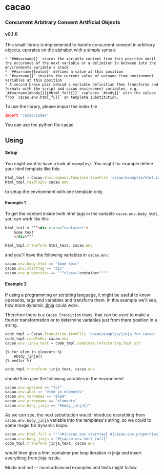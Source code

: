# cacao
### Concurrent Arbitrary Consent Artificial Objects
#### v0.1.0

This small library is implemented to handle concurrent consent in arbitrary objects, operates on the alphabet with a simple syntax:

````cacao
* `###varname{}` stores the variable content from this position until the occurence of the next variable or a delimiter in between into the environments variable's stack
* `##varname{$value}` defines a value at this position
* `#varname{}` inserts the current value of varname from environment variables at this position
* A second brace pair behind a variable definition then transforms and formats with the script and cacao environment variables, e.g. `##varname{#body{}}{#html_full{}}` replaces `#body{}` with the values from `cacao.env.html_full` on template substitution.
````

To use the library, please import the index file

````coffeescript
import 'cacao/index'
````

You can use the python file cacao

## Using

#### Setup

You might want to have a look at `examples/`. You might for example define your html template like this:

````js
html_tmpl = Cacao.Environment.Template.fromFile 'cacao/examples/html.cacao'
html_tmpl.readToEnv cacao.env
````

to setup the environment with one template only.

#### Example 1

To get the content inside both html tags in the variable `cacao.env.body_html`, you can work like this

````html
html_text = """<div class="container">
    Some text
    </div>"""
````
````js
html_tmpl.transform html_text, cacao.env
````

and you'll have the following variables in `cacao.env`:

````js
cacao.env.body_html == "Some text"
cacao.env.starttag == "div"
cacao.env.properties == """class="container""""
````

#### Example 2

If using a programming or scripting language, it might be useful to know operands, tags and variables and transform them. In this example we'll see, how more dynamic [Jinja](https://jinja.palletsprojects.com/en/3.0.x/templates/) could work.

Therefore there is a `Cacao.Transition` class, that can be used to make a fourier transformation or to determine variables
just from there position in a string.

````js
code_tmpl = Cacao.Transition.fromFile 'cacao/eamples/jinja_for.cacao'
code_tmpl.readToEnv cacao.env
cacao.env.jinja_text = code_tmpl.template_refactoring.tmpl_str
````
````jinja
{% for elem in elements %}
    #body_jinja{}
{% endfor %}
````
````js
code_tmpl.transform jinja_text, cacao.env
````

should then give the following variables in the environment

````js
cacao.env.operand == "for"
cacao.env.what == "elem in elements"
cacao.env.varnames == "elem"
cacao.env.arrayname == "elements"
cacao.env.body_jinja == "#body_jinja{}"
````

As we can see, the next substitution would introduce everything from `cacao.env.body_jinja` variable into the templates's string, so we could to some magic for dynamic loops.

````js
cacao.env.html_full = """<#{cacao.env.starttag} #{cacao.env.properties}>#body_jinja{}</#{cacao.env.starttag}>"""
cacao.env.body_jinja = "#{cacao.env.hmtl_full}"
code_tmpl.transform jinja_text, cacao.env
````

would then give a html container per loop iteration in jinja and insert everything from jinja inside.

Mode and not -- more advanced examples and tests might follow.
